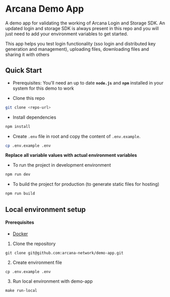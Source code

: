 # Arcana Demo App

A demo app for validating the working of Arcana Login and Storage SDK. An updated login and storage SDK is always present in this repo and you will just need to add your environment variables to get started.

This app helps you test login functionality (sso login and distributed key generation and management), uploading files, downloading files and sharing it with others

## Quick Start

- Prerequisites: You'll need an up to date **`node.js`** and **`npm`** installed in your system for this demo to work

- Clone this repo

```bash
git clone <repo-url>
```

- Install dependencies

```bash
npm install
```

- Create `.env` file in root and copy the content of `.env.example`.

```bash
cp .env.example .env
```

**Replace all variable values with actual environment variables**

- To run the project in development environment

```bash
npm run dev
```

- To build the project for production (to generate static files for hosting)

```bash
npm run build
```
## Local environment setup

#### Prerequisites

- [Docker](https://docs.docker.com/engine/install/)

1. Clone the repository

```
git clone git@github.com:arcana-network/demo-app.git
```

2. Create environment file

```
cp .env.example .env
```

3. Run local environment with demo-app

```
make run-local
```
